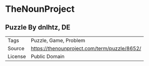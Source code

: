 # TheNounProject

## Puzzle By dnlhtz, DE

|||
|---|---|
|Tags|Puzzle, Game, Problem|
|Source|https://thenounproject.com/term/puzzle/8652/|
|License|Public Domain|